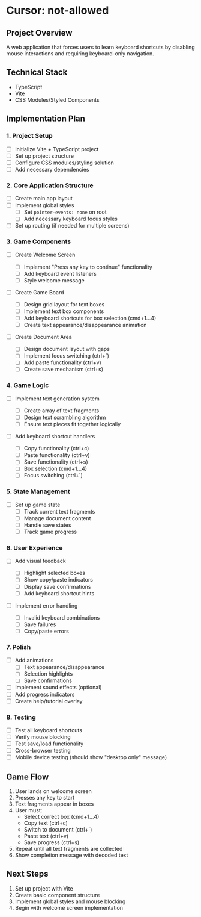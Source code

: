 # Cursor: not-allowed

## Project Overview

A web application that forces users to learn keyboard shortcuts by disabling mouse interactions and requiring keyboard-only navigation.

## Technical Stack

- TypeScript
- Vite
- CSS Modules/Styled Components

## Implementation Plan

### 1. Project Setup

- [ ] Initialize Vite + TypeScript project
- [ ] Set up project structure
- [ ] Configure CSS modules/styling solution
- [ ] Add necessary dependencies

### 2. Core Application Structure

- [ ] Create main app layout
- [ ] Implement global styles
  - [ ] Set `pointer-events: none` on root
  - [ ] Add necessary keyboard focus styles
- [ ] Set up routing (if needed for multiple screens)

### 3. Game Components

- [ ] Create Welcome Screen

  - [ ] Implement "Press any key to continue" functionality
  - [ ] Add keyboard event listeners
  - [ ] Style welcome message

- [ ] Create Game Board

  - [ ] Design grid layout for text boxes
  - [ ] Implement text box components
  - [ ] Add keyboard shortcuts for box selection (cmd+1...4)
  - [ ] Create text appearance/disappearance animation

- [ ] Create Document Area
  - [ ] Design document layout with gaps
  - [ ] Implement focus switching (ctrl+`)
  - [ ] Add paste functionality (ctrl+v)
  - [ ] Create save mechanism (ctrl+s)

### 4. Game Logic

- [ ] Implement text generation system

  - [ ] Create array of text fragments
  - [ ] Design text scrambling algorithm
  - [ ] Ensure text pieces fit together logically

- [ ] Add keyboard shortcut handlers
  - [ ] Copy functionality (ctrl+c)
  - [ ] Paste functionality (ctrl+v)
  - [ ] Save functionality (ctrl+s)
  - [ ] Box selection (cmd+1...4)
  - [ ] Focus switching (ctrl+`)

### 5. State Management

- [ ] Set up game state
  - [ ] Track current text fragments
  - [ ] Manage document content
  - [ ] Handle save states
  - [ ] Track game progress

### 6. User Experience

- [ ] Add visual feedback

  - [ ] Highlight selected boxes
  - [ ] Show copy/paste indicators
  - [ ] Display save confirmations
  - [ ] Add keyboard shortcut hints

- [ ] Implement error handling
  - [ ] Invalid keyboard combinations
  - [ ] Save failures
  - [ ] Copy/paste errors

### 7. Polish

- [ ] Add animations
  - [ ] Text appearance/disappearance
  - [ ] Selection highlights
  - [ ] Save confirmations
- [ ] Implement sound effects (optional)
- [ ] Add progress indicators
- [ ] Create help/tutorial overlay

### 8. Testing

- [ ] Test all keyboard shortcuts
- [ ] Verify mouse blocking
- [ ] Test save/load functionality
- [ ] Cross-browser testing
- [ ] Mobile device testing (should show "desktop only" message)

## Game Flow

1. User lands on welcome screen
2. Presses any key to start
3. Text fragments appear in boxes
4. User must:
   - Select correct box (cmd+1...4)
   - Copy text (ctrl+c)
   - Switch to document (ctrl+`)
   - Paste text (ctrl+v)
   - Save progress (ctrl+s)
5. Repeat until all text fragments are collected
6. Show completion message with decoded text

## Next Steps

1. Set up project with Vite
2. Create basic component structure
3. Implement global styles and mouse blocking
4. Begin with welcome screen implementation
